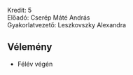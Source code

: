 Kredit: 5\
Előadó: Cserép Máté András\
Gyakorlatvezető: Leszkovszky Alexandra

## Vélemény

- Félév végén
